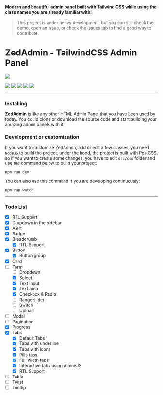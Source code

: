#### Modern and beautiful admin panel built with Tailwind CSS while using the class names you are already familiar with!

> This project is under heavy development, but you can still check the demo, open an issue, or check the issues tab to find a good way to contribute.

# ZedAdmin - TailwindCSS Admin Panel

![](https://zagreus.company/files/ZedAdmin.png)

![](https://img.shields.io/github/stars/zagreus-co/ZedAdmin.svg) ![](https://img.shields.io/github/forks/zagreus-co/ZedAdmin.svg) ![](https://img.shields.io/github/tag/zagreus-co/ZedAdmin.svg) ![](https://img.shields.io/github/release/zagreus-co/ZedAdmin.svg) ![](https://img.shields.io/github/issues/zagreus-co/ZedAdmin.svg)

---

### Installing
**ZedAdmin** is like any other HTML Admin Panel that you have been used by today. You could clone or download the source code and start building your amazing admin panels with it!

### Development or customization
If you want to customize ZedAdmin, add or edit a few classes, you need `NodeJS` to build the project.
under the hood, the project is built with PostCSS, so if you want to create some changes, you have to edit `src/css` folder and use the command below to build your project:
```
npm run dev
```
You can also use this command if you are developing continuously:
```
npm run watch
```
---
### Todo List
- [x] RTL Support
- [x] Dropdown in the sidebar
- [x] Alert
- [x] Badge
- [x] Breadcrumb
  - [x] RTL Support
- [x] Button
  - [x] Button group
- [x] Card
- [ ] Form
  - [ ] Dropdown
  - [x] Select
  - [x] Text input
  - [x] Text area
  - [x] Checkbox & Radio
  - [ ] Range slider
  - [ ] Switch
  - [ ] Upload
- [ ] Modal
- [ ] Pagination
- [x] Progress
- [x] Tabs
  - [x] Default Tabs
  - [x] Tabs with underline
  - [x] Tabs with icons
  - [x] Pills tabs
  - [x] Full width tabs
  - [x] Interactive tabs using AlpineJS
  - [x] RTL Support
- [ ] Table
- [ ] Toast
- [ ] Tooltip
